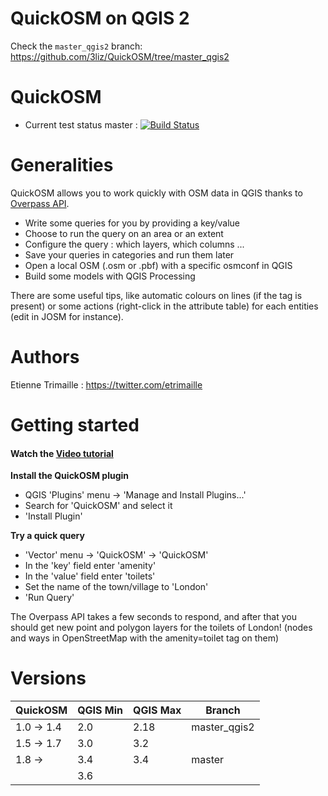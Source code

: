 # QuickOSM on QGIS 2
Check the `master_qgis2` branch: https://github.com/3liz/QuickOSM/tree/master_qgis2

QuickOSM
============================================================
* Current test status master : [![Build Status](https://travis-ci.org/3liz/QuickOSM.svg)](https://travis-ci.org/3liz/QuickOSM)

Generalities
=
QuickOSM allows you to work quickly with OSM data in QGIS thanks to [Overpass API][Overpass].
* Write some queries for you by providing a key/value
* Choose to run the query on an area or an extent
* Configure the query : which layers, which columns ...
* Save your queries in categories and run them later
* Open a local OSM (.osm or .pbf) with a specific osmconf in QGIS
* Build some models with QGIS Processing

There are some useful tips, like automatic colours on lines (if the tag is present)
 or some actions (right-click in the attribute table) for each entities (edit in JOSM for instance).

[Overpass]: https://wiki.openstreetmap.org/wiki/Overpass_API

Authors
=
Etienne Trimaille : https://twitter.com/etrimaille

Getting started
=

#### Watch the [Video tutorial](https://vimeo.com/108737868)

**Install the QuickOSM plugin**
* QGIS 'Plugins' menu -> 'Manage and Install Plugins...'
* Search for 'QuickOSM' and select it
* 'Install Plugin'

**Try a quick query**
* 'Vector' menu -> 'QuickOSM' -> 'QuickOSM'
* In the 'key' field enter 'amenity'
* In the 'value' field enter 'toilets'
* Set the name of the town/village to 'London'
* 'Run Query'

The Overpass API takes a few seconds to respond, and after that you should get new 
point and polygon layers for the toilets of London! (nodes and ways in OpenStreetMap 
with the amenity=toilet tag on them) 

Versions
=

| QuickOSM   | QGIS Min | QGIS Max | Branch       |
|------------|----------|----------|--------------|
| 1.0 -> 1.4 | 2.0      | 2.18     | master_qgis2 |
| 1.5 -> 1.7 | 3.0      | 3.2      |              |
| 1.8 ->     | 3.4      | 3.4      | master       |
|            | 3.6      |          |              |

